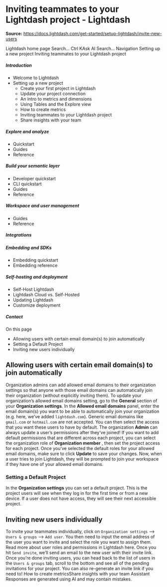 # Inviting teammates to your Lightdash project - Lightdash

**Source:** https://docs.lightdash.com/get-started/setup-lightdash/invite-new-users

Lightdash home page
Search...
Ctrl KAsk AI
Search...
Navigation
Setting up a new project
Inviting teammates to your Lightdash project
##### Introduction
  * Welcome to Lightdash
  * Setting up a new project
    * Create your first project in Lightdash
    * Update your project connection
    * An intro to metrics and dimensions
    * Using Tables and the Explore view
    * How to create metrics
    * Inviting teammates to your Lightdash project
    * Share insights with your team


##### Explore and analyze
  * Quickstart
  * Guides
  * Reference


##### Build your semantic layer
  * Developer quickstart
  * CLI quickstart
  * Guides
  * Reference


##### Workspace and user management
  * Guides
  * Reference


##### Integrations


##### Embedding and SDKs
  * Embedding quickstart
  * Embedding reference


##### Self-hosting and deployment
  * Self-Host Lightdash
  * Lightdash Cloud vs. Self-Hosted
  * Updating Lightdash
  * Customize deployment


##### Contact


On this page
  * Allowing users with certain email domain(s) to join automatically
  * Setting a Default Project
  * Inviting new users individually


##  Allowing users with certain email domain(s) to join automatically
Organization admins can add allowed email domains to their organization settings so that anyone with those email domains can automatically join their organization (without explicitly inviting them). To update your organization’s allowed email domains setting, go to the **General** section of your **Organization settings**. In the **Allowed email domains** panel, enter the email domain(s) you want to be able to automatically join your organization (e.g. here, we’ve added `lightdash.com`). Generic email domains like `gmail.com` or `hotmail.com` are not accepted. You can then select the access that you want these users to have by default. The organization **Admin** can always update a user’s permissions after they’ve joined! If you want to add default permissions that are different across each project, you can select the organization role of **Organization member** , then set the project access for each project. Once you’ve selected the default roles for your allowed email domains, make sure to click **Update** to save your changes. Now, when a user tries to join Lightdash, they will be prompted to join your workspace if they have one of your allowed email domains.
###  Setting a Default Project
In the **Organization settings** you can set a default project. This is the project users will see when they log in for the first time or from a new device. If a user does not have access, they will see their next accessible project.
##  Inviting new users individually
To invite your teammates individually, click on `Organization settings` —> `Users & groups` —> `Add user`. You then need to input the email address of the user you want to invite and select the role you want to assign them. Read more about user roles and permissions in Lightdash here. Once you hit `Send invite`, we’ll send an email to the new user with their invite link. Once you’re done inviting users, you can head back to the list of users in the `Users & groups` tab, scroll to the bottom and see all of the pending invitations for your project. You can also re-generate an invite link if you need to!
How to create metricsShare insights with your team
Assistant
Responses are generated using AI and may contain mistakes.


